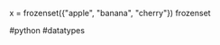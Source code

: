 
x = frozenset({"apple", "banana", "cherry"}) 	frozenset
<!--ID: 1639528995699-->


  #python #datatypes
